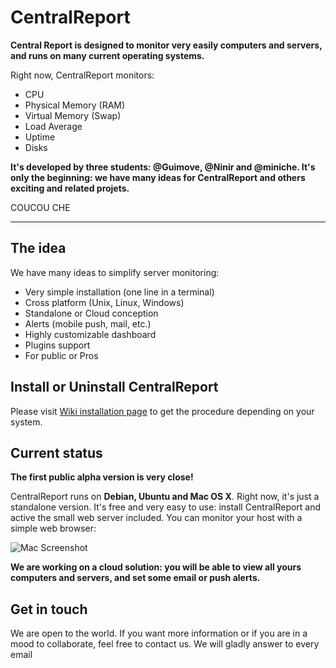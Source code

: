 # CentralReport

**Central Report is designed to monitor very easily computers and servers, and runs on many current operating systems.**

Right now, CentralReport monitors:

* CPU
* Physical Memory (RAM)
* Virtual Memory (Swap)
* Load Average
* Uptime
* Disks

**It's developed by three students: @Guimove, @Ninir and @miniche. It's only the beginning: we have many ideas for CentralReport and others exciting and related projets.**

COUCOU CHE

****

## The idea

We have many ideas to simplify server monitoring:

* Very simple installation (one line in a terminal)
* Cross platform (Unix, Linux, Windows)
* Standalone or Cloud conception
* Alerts (mobile push, mail, etc.)
* Highly customizable dashboard
* Plugins support
* For public or Pros


## Install or Uninstall CentralReport
Please visit [Wiki installation page](https://github.com/CentralReport/CentralReport/wiki/Installation) to get the procedure depending on your system.


## Current status
**The first public alpha version is very close!**

CentralReport runs on **Debian, Ubuntu and Mac OS X**.
Right now, it's just a standalone version. It's free and very easy to use: install CentralReport and active the small web server included. You can monitor your host with a simple web browser:

![Mac Screenshot](https://raw.github.com/CentralReport/CentralReport/develop/tools/screenshots/Capture_Mac.png)


__We are working on a cloud solution: you will be able to view all yours computers and servers, and set some email or push alerts.__


## Get in touch
We are open to the world. If you want more information or if you are in a mood to collaborate, feel free to contact us.
We will gladly answer to every email
